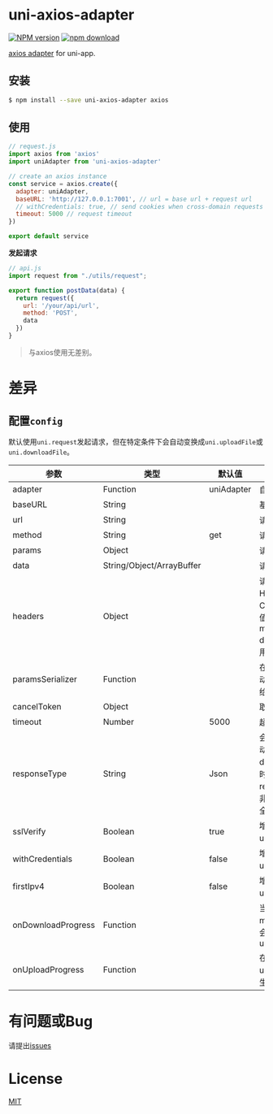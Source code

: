 # uni-axios-adapter

[![NPM version][npm-image]][npm-url]
[![npm download][download-image]][download-url]

[npm-image]: https://img.shields.io/npm/v/uni-axios-adapter.svg?style=flat-square
[npm-url]: https://npmjs.org/package/uni-axios-adapter
[download-image]: https://img.shields.io/npm/dm/uni-axios-adapter.svg?style=flat-square
[download-url]: https://npmjs.org/package/uni-axios-adapter

[axios adapter](https://github.com/axios/axios) for uni-app.

## 安装

``` bash
$ npm install --save uni-axios-adapter axios
```

## 使用

``` javascript
// request.js
import axios from 'axios'
import uniAdapter from 'uni-axios-adapter'

// create an axios instance
const service = axios.create({
  adapter: uniAdapter,
  baseURL: 'http://127.0.0.1:7001', // url = base url + request url
  // withCredentials: true, // send cookies when cross-domain requests
  timeout: 5000 // request timeout
})

export default service
```

**发起请求**

``` javascript
// api.js
import request from "./utils/request";

export function postData(data) {
  return request({
    url: '/your/api/url',
    method: 'POST',
    data
  })
}
```

> 与axios使用无差别。

# 差异

## 配置`config`

默认使用`uni.request`发起请求，但在特定条件下会自动变换成`uni.uploadFile`或`uni.downloadFile`。

| 参数               | 类型                      | 默认值     | 说明                                                         |
| ------------------ | ------------------------- | ---------- | ------------------------------------------------------------ |
| adapter            | Function                  | uniAdapter | 自定义适配器                                                 |
| baseURL            | String                    |            | 基础地址                                                     |
| url                | String                    |            | 请求地址                                                     |
| method             | String                    | get        | 请求方法                                                     |
| params             | Object                    |            | 请求参数                                                     |
| data               | String/Object/ArrayBuffer |            | 请求数据                                                     |
| headers            | Object                    |            | 请求头，当Header中Content-Type赋值为multipart/form-data时会自动使用uni.uploadFile |
| paramsSerializer   | Function                  |            | 在Get请求时会自动将params赋值给uni-app的data                 |
| cancelToken        | Object                    |            | 取消令牌                                                     |
| timeout            | Number                    | 5000       | 超时时间                                                     |
| responseType       | String                    | Json       | 会直接将该值自动赋值给uni中的dataType，但同时赋值给uni中的responseType，非arraybuffer时全都转为text |
| sslVerify          | Boolean                   | true       | 增加字段，等同uni-app配置                                    |
| withCredentials    | Boolean                   | false      | 增加字段，等同uni-app配置                                    |
| firstIpv4          | Boolean                   | false      | 增加字段，等同uni-app配置                                    |
| onDownloadProgress | Function                  |            | 当该值赋值时且method为get时会自动使用uni.downloadFile        |
| onUploadProgress   | Function                  |            | 在使用uni.uploadFIle时生效                                   |

# 有问题或Bug

请提出[issues](https://github.com/hackycy/uni-axios-adapter/issues)

# License

[MIT](LICENSE)